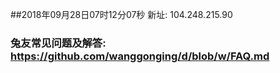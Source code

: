 ##2018年09月28日07时12分07秒 新址: 104.248.215.90
### 兔友常见问题及解答: https://github.com/wanggonging/d/blob/w/FAQ.md

